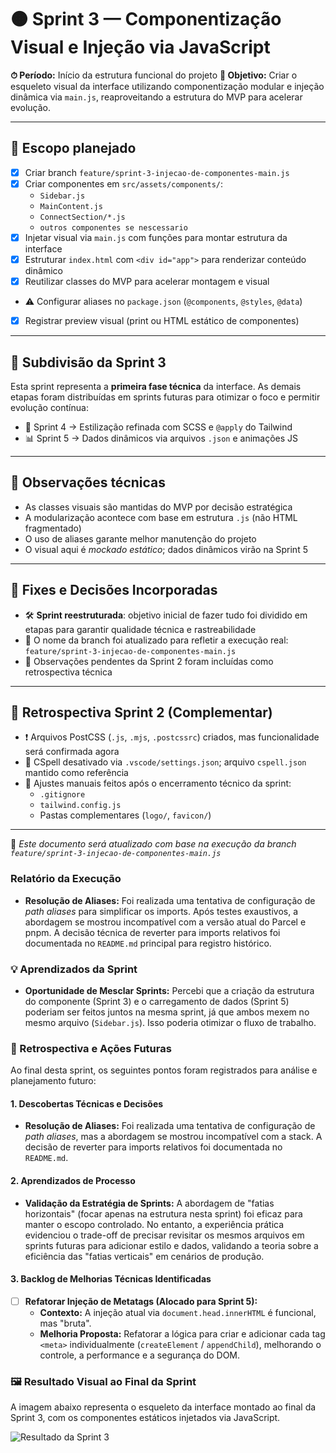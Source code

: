 # 🟠 Sprint 3 — Componentização Visual e Injeção via JavaScript

**⏱ Período:** Início da estrutura funcional do projeto
**🎯 Objetivo:** Criar o esqueleto visual da interface utilizando componentização modular e injeção dinâmica via `main.js`, reaproveitando a estrutura do MVP para acelerar evolução.

---

## 📁 Escopo planejado

- [x] Criar branch `feature/sprint-3-injecao-de-componentes-main.js`
- [x] Criar componentes em `src/assets/components/`:
  - `Sidebar.js`
  - `MainContent.js`
  - `ConnectSection/*.js`
  - `outros componentes se nescessario`
- [x] Injetar visual via `main.js` com funções para montar estrutura da interface
- [x] Estruturar `index.html` com `<div id="app">` para renderizar conteúdo dinâmico
- [x] Reutilizar classes do MVP para acelerar montagem e visual
- ⚠️  Configurar aliases no `package.json` (`@components`, `@styles`, `@data`)
- [x] Registrar preview visual (print ou HTML estático de componentes)

---

## 🧩 Subdivisão da Sprint 3

Esta sprint representa a **primeira fase técnica** da interface.
As demais etapas foram distribuídas em sprints futuras para otimizar o foco e permitir evolução contínua:

- 🎨 Sprint 4 → Estilização refinada com SCSS e `@apply` do Tailwind
- 📊 Sprint 5 → Dados dinâmicos via arquivos `.json` e animações JS

---

## 💬 Observações técnicas

- As classes visuais são mantidas do MVP por decisão estratégica
- A modularização acontece com base em estrutura `.js` (não HTML fragmentado)
- O uso de aliases garante melhor manutenção do projeto
- O visual aqui é _mockado estático_; dados dinâmicos virão na Sprint 5

---

## 🔧 Fixes e Decisões Incorporadas

- 🛠 **Sprint reestruturada**: objetivo inicial de fazer tudo foi dividido em etapas para garantir qualidade técnica e rastreabilidade
- 📁 O nome da branch foi atualizado para refletir a execução real: `feature/sprint-3-injecao-de-componentes-main.js`
- 📎 Observações pendentes da Sprint 2 foram incluídas como retrospectiva técnica

---

## 🔄 Retrospectiva Sprint 2 (Complementar)

- ❗️ Arquivos PostCSS (`.js`, `.mjs`, `.postcssrc`) criados, mas funcionalidade será confirmada agora
- 🚫 CSpell desativado via `.vscode/settings.json`; arquivo `cspell.json` mantido como referência
- 📂 Ajustes manuais feitos após o encerramento técnico da sprint:
  - `.gitignore`
  - `tailwind.config.js`
  - Pastas complementares (`logo/`, `favicon/`)

---

📌 *Este documento será atualizado com base na execução da branch `feature/sprint-3-injecao-de-componentes-main.js`*

### Relatório da Execução
- **Resolução de Aliases:** Foi realizada uma tentativa de configuração de *path aliases* para simplificar os imports. Após testes exaustivos, a abordagem se mostrou incompatível com a versão atual do Parcel e pnpm. A decisão técnica de reverter para imports relativos foi documentada no `README.md` principal para registro histórico.

### 💡 Aprendizados da Sprint

- **Oportunidade de Mesclar Sprints:** Percebi que a criação da estrutura do componente (Sprint 3) e o carregamento de dados (Sprint 5) poderiam ser feitos juntos na mesma sprint, já que ambos mexem no mesmo arquivo (`Sidebar.js`). Isso poderia otimizar o fluxo de trabalho.

### 🧠 Retrospectiva e Ações Futuras

Ao final desta sprint, os seguintes pontos foram registrados para análise e planejamento futuro:

#### 1. Descobertas Técnicas e Decisões
- **Resolução de Aliases:** Foi realizada uma tentativa de configuração de *path aliases*, mas a abordagem se mostrou incompatível com a stack. A decisão de reverter para imports relativos foi documentada no `README.md`.

#### 2. Aprendizados de Processo
- **Validação da Estratégia de Sprints:** A abordagem de "fatias horizontais" (focar apenas na estrutura nesta sprint) foi eficaz para manter o escopo controlado. No entanto, a experiência prática evidenciou o trade-off de precisar revisitar os mesmos arquivos em sprints futuras para adicionar estilo e dados, validando a teoria sobre a eficiência das "fatias verticais" em cenários de produção.

#### 3. Backlog de Melhorias Técnicas Identificadas
- [ ] **Refatorar Injeção de Metatags (Alocado para Sprint 5):**
  - **Contexto:** A injeção atual via `document.head.innerHTML` é funcional, mas "bruta".
  - **Melhoria Proposta:** Refatorar a lógica para criar e adicionar cada tag `<meta>` individualmente (`createElement` / `appendChild`), melhorando o controle, a performance e a segurança do DOM.


### 🖼️ Resultado Visual ao Final da Sprint

A imagem abaixo representa o esqueleto da interface montado ao final da Sprint 3, com os componentes estáticos injetados via JavaScript.

![Resultado da Sprint 3](../docs/sprints_previews/sprint_3_layout_final.png)

